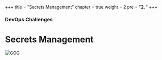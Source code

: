 +++
title = "Secrets Management"
chapter = true
weight = 2
pre = "<b>2. </b>"
+++
### DevOps Challenges

# Secrets Management


![GOG](/images/guardians-of-the-galaxy-poster.jpg)